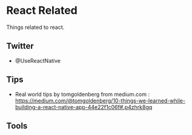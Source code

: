 # React Related

Things related to react.

## Twitter

- @UseReactNative

## Tips
- Real world tips by tomgoldenberg from medium.com :  
    https://medium.com/@tomgoldenberg/10-things-we-learned-while-building-a-react-native-app-44e22f1c06f#.p4zhrk8gq

## Tools
